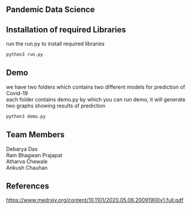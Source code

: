 ## Pandemic Data Science


## Installation of required Libraries

run the run.py to install required libraries

```bash
python3 run.py
```

## Demo
we have two folders which contains two different models for prediction of Covid-19   
each folder contains demo.py by which you can run demo, it will generate two graphs showing  results of prediction

```bash
python3 demo.py
```
## Team Members
Debarya Das  
Ram Bhagwan Prajapat  
Atharva Chewale  
Ankush Chauhan


## References
https://www.medrxiv.org/content/10.1101/2020.05.06.20091900v1.full.pdf  
